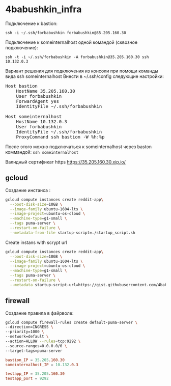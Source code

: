 # 4babushkin_infra

Подключение к bastion:
```console
ssh -i ~/.ssh/forbabushkin forbabushkin@35.205.160.30
```

Подключение к someinternalhost одной командой (сквозное подключение):
```console
ssh -t -i ~/.ssh/forbabushkin -A forbabushkin@35.205.160.30 ssh 10.132.0.3
```

Вариант решения для подключения из консоли при помощи команды вида ssh someinternalhost
Внести в ~/.ssh/config следующие настройки:

<pre>
Host bastion
    HostName 35.205.160.30
    User forbabushkin
    ForwardAgent yes
    IdentityFile ~/.ssh/forbabushkin

Host someinternalhost
    HostName 10.132.0.3
    User forbabushkin
    IdentityFile ~/.ssh/forbabushkin
    ProxyCommand ssh bastion -W %h:%p
</pre>

После этого можно подключаться к someinternalhost через baston коммандой:
`ssh someinternalhost`


Валидный сертификат https https://35.205.160.30.xip.io/


## gcloud

Создание инстанса :
```bash
gcloud compute instances create reddit-app\
  --boot-disk-size=10GB \
  --image-family ubuntu-1604-lts \
  --image-project=ubuntu-os-cloud \
  --machine-type=g1-small \
  --tags puma-server \
  --restart-on-failure \
  --metadata-from-file startup-script=./startup_script.sh
```


Create instans with scrypt url
```bash
gcloud compute instances create reddit-app\
  --boot-disk-size=10GB \
  --image-family ubuntu-1604-lts \
  --image-project=ubuntu-os-cloud \
  --machine-type=g1-small \
  --tags puma-server \
  --restart-on-failure \
  --metadata startup-script-url=https://gist.githubusercontent.com/4babushkin/61b7790b24f2580e3c5dd53d11548a17/raw/23914173d002d606e195eb7ebd6951b5d12583a3/startup_script.sh
```


## firewall
Создание правила в файрволе:
```bash
gcloud compute firewall-rules create default-puma-server \
--direction=INGRESS \
--priority=1000 \
--network=default \
--action=ALLOW --rules=tcp:9292 \
--source-ranges=0.0.0.0/0 \
--target-tags=puma-server
```

```conf
bastion_IP = 35.205.160.30
someinternalhost_IP = 10.132.0.3

testapp_IP = 35.205.160.30
testapp_port = 9292
```
